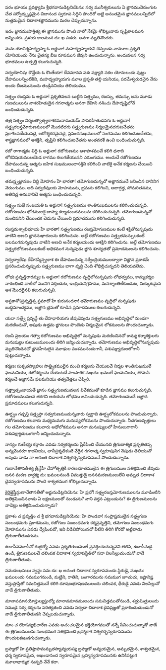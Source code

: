 పరం భూయః ప్రవక్ష్యామి
శ్రీభగవానుడిట్లనియెను: సర్వ మునీశ్వరులును ఏ ఙ్ఞానమునెరుంగుట చేత సర్వోత్కృష్ఠమైన చిదానంద స్వరూప సిద్ధిని పొందిరో అట్టి అనంతమైన ఙ్ఞానములన్నిటిలో నుత్తమమైన చిదాకాశఙ్ఞానమును మరల చెప్పుచున్నాను.

ఇదం జ్ఞానముపాశ్రిత్య
ఈ ఙ్ఞానమును పొంది నాలో నేకమై శోభిల్లువారు సృష్టికాలమున జన్మించరు. ప్రళయ కాలమున దు: ఖ పడరు. అనగా మృతినొందరు.

మమ యోనిర్మహద్బ్రహ్మ
ఓ అర్జునా! మహద్బ్రహ్మయని చెప్పబడు నామూల ప్రకృతి యోనియందు నేను చైతన్య బీజ రూపమున జీవుని ఉంచుచున్నాను. అందువలన సర్వ భూతముల ఉత్పత్తి కలుగుచున్నది.

సర్వయోనిషు కౌన్తేయ
ఓ కౌంతేయా! దేవమానవ పశు పక్ష్యాది సకల యోనులందు పుట్టు దేహములన్నింటికిని, మహద్బ్రహ్మయగు మూల ప్రకృతి తల్లి యనియు, పరమేశ్వరుడనైన నేను అందు బీజమునుంచు తండ్రిననియు తెలియుము.

సత్త్వం రజస్తమ
ఓ అర్జునా! ప్రకృతివలన బుట్టిన సత్త్వము, రజస్సు, తమస్సు అను మూడు గుణములును నాశరహితుడైన గగనాత్మను అనగా దేహిని నశించు దేహదృష్టిలోనే బంధించుచున్నది.

తత్ర సత్త్వం నిర్మలత్వాత్ప్రకాశకమనామయమ్
పాపరహితుడవగు ఓ అర్జునా! సత్త్వరజస్తమోగుణములలో మొదటిదగు సత్త్వగుణము నిర్మలమైనదగుటచేతను ప్రకాశింపజేయునదై, ఆరోగ్యకరమైనదై, ప్రపంచసుఖములలో సంగమము కలిగించుటచేతను, శాస్త్రఙ్ఞానములో ఆశక్తిని, తృప్తిని కలిగించుటచేతను అంతవరకే ఉంచి బంధించుచున్నది.

రజో రాగాత్మకం విద్ధి
ఓ అర్జునా! రజోగుణము ఆశాపాశముచే కలిగి ధనాది లోకవిషయములయెడ రాగము కలుగజేయునని ఎరుంగుము. అందుచే రజోగుణము దేహమందున్న ఆత్మను ఐహిక సుఖములందాసక్తిని కలిగించి వాటికై అనేక కర్మలను చేయించి బంధించుచున్నది.

తమస్త్వజ్ఞానజం విద్ధి మోహనం
హే భారతా! తమోగుణమన్నచో అఙ్ఞానముచే జనించిన దానినిగ నెరుంగుము. అది సర్వజీవులకు మోహమును, భ్రమను కలిగించి, అజాగ్రత్త, సోమరితనము, అతినిద్ర అనువానిచె ఆత్మను బంధించుచున్నది.

సత్త్వం సుఖే సంజయతి
ఓ అర్జునా! సత్త్వగుణము శాంతిసుఖములను కలిగించుచున్నది. రజోగుణము భోగములకై బాహ్య కర్మాడంబరములను కలిగించుచున్నది. తమోగుణమన్నచో మంచిపనిని చేయించక చెడును చేయించి ప్రమాదమును కలిగించుచున్నది.

రజస్తమశ్చాభిభూయ
హే భారతా! సత్త్వగుణము రజస్తమోగుణముల కంటే శక్తితోనున్నపుడు వాటిని అణచి ఙ్ఞానసుఖాదులను కలిగించును. అట్లే రజోగుణము సత్త్వతమస్సులకంటే బలముగనున్నపుడు వాటిని అణచి అనేక కర్మలయందు ఆశక్తిని కలిగించును. అట్లే తమోగుణము సత్త్వరజోగుణములకంటే అధికముగ నున్నపుడు ఙ్ఞాన శూన్యతతో ప్రమాదములను కలిగించును.

సర్వద్వారేషు దేహేऽస్మిన్ప్రకాశ
ఈ దేహమందున్న సర్వేంద్రియములద్వారా విఙ్ఞాన ప్రకాశమే ప్రసరించుచున్నప్పుడు సత్త్వగుణము బాగా వృద్ధి చెంది శోభిల్లిచున్నదని తెలియవలెను.

లోభః ప్రవృత్తిరారమ్భః
ఓ అర్జునా! రజోగుణము వృద్ధిలోనున్నపుదు లోభత్వము, కామ్యకర్మల నారంభించి వాటిలో మునిగి వర్తించుట, ఇంద్రియనిగ్రహము, మనశ్శాంతిలేకుండుట, మిక్కుటమైన ఆశ మొదలైనవి కలుగుచున్నవి.

అప్రకాశోऽప్రవృత్తిశ్చ ప్రమాదో
హే కురునందనా! తమోగుణము వృద్ధిలో నున్నపుడు బుద్ధిమాంద్యము, అఙ్ఞాన భ్రమతో కూడిన ప్రమాదములు కలుగుచున్నవి.

యదా సత్త్వే ప్రవృద్ధే తు
దేహధారియగు జీవుడెపుడు సత్త్వగుణము అభివృద్ధిలో నుండగా మరణించునో, అపుడు ఉత్తమ ఙ్ఞానులు పొందెడు నిర్మలమైన లోకములను పొందుచున్నాడు.

రజసి ప్రలయం గత్వా
రజోగుణము అభివృద్ధిలో నున్నపుడు మరణించినచో కామ్య కర్మాశక్తులగు మనుష్యుల కుటుంబములందు తిరిగి జన్మించుచున్నాడు. తమోగుణము అభివృద్ధిలోనున్నపుడు మృతినొందినచో ఙ్ఞానహీనులైన మూఢుల వంశమునందుగానీ, పశుపక్ష్యాదులలోగానీ పుట్టుచున్నాడు.

కర్మణః సుకృతస్యాహుః
సాత్త్వికములైన మంచి కర్మలను చేయుటచే నిర్మల శాంతిసుఖములే ఫలమనియు, రజోకర్మలను చేయుటచే సాంసారిక సుఖదు: ఖములే ఫలమనియు, తామసి కర్మలచే అఙ్ఞానమే ఫలమనియు తత్వవేత్తలు చెప్పిరి.

సత్త్వాత్సంజాయతే జ్ఞానం
సత్త్వగుణమువలన వివేకముతో కూడిన ఙ్ఞానము కలుగుచున్నది. రజోగుణమువలన తరగని ఆశయను లోభము జనించుచున్నది. తమోగుణముచే అఙ్ఞాన ప్రమాదములు కలుగుచున్నవి.

ఊర్ధ్వం గచ్ఛన్తి సత్త్వస్థా
సత్వగుణమందున్నవారు స్వర్గాది ఊర్ధ్వలోకములను పొందుచున్నారు. రజోగుణము కలవారు మధ్యమమగు మనుష్యలోకమును పొందుచున్నారు. నీచగుణవృత్తులు గల తమోగుణము కలవారు అధోలోకమును అనగా మనుష్యులలో హీనులుగాగానీ పశుపక్ష్యాదులుగగానీ జన్మించుచున్నారు.

నాన్యం గుణేభ్యః కర్తారం
ఎవడు సర్వకర్మలను ప్రేరేపించి చేయునది త్రిగుణాత్మిక ప్రకృతితప్ప అన్యమెవరూ కాదనియు, తానీప్రకృతికంటె వేరైన గగనాత్మ స్వరూపునిగ నెపుడు తెలియునో అపుడు వాడు నా అనంత చిదాకాశ విశ్వగర్భస్వరూపమునే పొందుచున్నాదు.

గుణానేతానతీత్య త్రీన్దేహీ
దేహోత్పత్తికి కారణభూతములైన ఈ త్రిగుణముల నతిక్రమించి జీవుడు జనన మరణ వార్ధక్య దు: ఖములనుండి విముక్తుడై జననమరణములులేని అమృత చిదాకాశ దైవస్వరూపమును పొంది శాశ్వతముగ శోభిల్లుచున్నాడు.

కైర్లిఙ్గైస్త్రీన్గుణానేతానతీతో
అర్జునుడిట్లనియెను: హే ప్రభో! సత్త్వరజస్తమోగుణములను మూడింటిని అతిక్రమించినవాడు ఏ లక్షణములతో నుండును? వాని వర్తన ఎట్లుండును? ఈ త్రిగుణములను వాడెట్లు అతిక్రమించుచున్నాడు?

ప్రకాశం చ ప్రవృత్తిం చ
శ్రీ భగవానుడిట్లనియెను: హే పాండవా! సంప్రాప్తములైన సత్త్వగుణ సంబంధమగు ప్రకాశమును, రజోగుణ సంబంధమగు కర్మప్రవృత్తిని, తమోగుణ సంబంధమగు మోహమును ఎవడు ద్వేషింపడో, ఇవి విడిచిపోయినచో వీటిని తిరిగి కోరడో అట్టివాడు త్రిగుణాతీతుడగును.

ఉదాసీనవదాసీనో గుణైర్యో
ఎవడు ప్రకృతిగుణములే ప్రవర్తించుచున్నవని తెలిసి, ఉదాసీనుడై ఉండి, త్రిగుణములచే చలింపక చిదాకాశ స్వరూపస్థితిలో సదా విలసిల్లుచుండునో వాడే త్రిగుణాతీతుడు.

సమదుఃఖసుఖః స్వస్థః
సమ దు: ఖ అనంత చిదాకాశ స్వరూపమందు స్థిరుడై, సుఖదు: ఖములందు సమముగనుండి, మట్టిని, రాతిని, బంగారమును సమముగ జూచుచు, ఇష్టానిష్ట వస్తుప్రాప్తితో సమచిత్తమునే కలిగి దూషణభూషణములందు చలింపక, ధీరుడై ఎవడు విలసిల్లునో వాడే త్రిగుణాతీతుడు.

మానాపమానయోస్తుల్యస్తుల్యో
మానావమానములందు సమచిత్తముతోనుండి, శత్రుమిత్రులందు సముడై సర్వ కర్మలను పరిత్యజించి ఎవడు సర్వదా చిదాకాశ దైవప్రఙ్ఞతో ప్రకాశించుచుండునో వాడే త్రిగుణాతీతుడని చెప్పబడుచున్నాడు.

మాం చ యోऽవ్యభిచారేణ
ఎవడు అచంచలమైన భక్తియోగముతో నన్నే సేవించుచున్నాడో వాడే ఈ త్రిగుణములను సులభముగ నతిక్రమించి బ్రహ్మాకాశ విశ్వగర్భస్వరూపమును పొందుటకఱుడగుచున్నాడు.

బ్రహ్మణో హి ప్రతిష్ఠాహమమృతస్యావ్యయస్య
బ్రహ్మణో అవ్యయమైన, అమృతమైన, శాశ్వతమైన, ధర్మ స్వరూపమైన, అఖండానంద స్వరూపమైన బ్రహ్మస్వరూపమునకు ఉనికిపట్టుగ మూలాధార్ముగ నున్నది నేనే కదా.